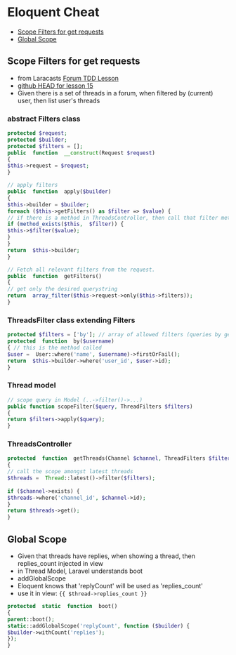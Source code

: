 # Eloquent Cheat
* [Scope Filters for get requests](#Scope-Filters-for-get-requests)
* [Global Scope](#global-scope)


## Scope Filters for get requests
* from Laracasts [Forum TDD Lesson](https://laracasts.com/series/lets-build-a-forum-with-laravel/episodes/15?autoplay=true)
* [github HEAD for lesson 15](https://github.com/laracasts/Lets-Build-a-Forum-in-Laravel/commit/3685b0f968927db371e48d7281b25ff751c120a3?diff=unified)
* Given there is a set of threads in a forum,  when filtered by (current) user,  then list user's threads
  
### abstract Filters class
```php
protected $request;
protected $builder;
protected $filters = [];
public  function  __construct(Request $request)
{
$this->request = $request;
}

// apply filters
public  function  apply($builder)
{
$this->builder = $builder;
foreach ($this->getFilters() as $filter => $value) {
// if there is a method in ThreadsController, then call that filter method
if (method_exists($this,  $filter)) {
$this->$filter($value);
}
}
return  $this->builder;
}

// Fetch all relevant filters from the request.
public  function  getFilters()
{
// get only the desired querystring
return  array_filter($this->request->only($this->filters));
}
```  
### ThreadsFilter class extending Filters

```php
protected $filters = ['by']; // array of allowed filters (queries by get method)
protected  function  by($username)
{ // this is the method called
$user =  User::where('name', $username)->firstOrFail();
return  $this->builder->where('user_id', $user->id);
}
```
### Thread model

```php
// scope query in Model (..->filter()->...)
public function scopeFilter($query, ThreadFilters $filters)
{
return $filters->apply($query);
}
```
### ThreadsController
```php
protected  function  getThreads(Channel $channel, ThreadFilters $filters)
{
// call the scope amongst latest threads
$threads =  Thread::latest()->filter($filters);
  
if ($channel->exists) {
$threads->where('channel_id', $channel->id);
}
return $threads->get();
}
```
## Global Scope
* Given that threads have replies, when showing a thread, then replies_count injected in view
* in Thread Model, Laravel understands boot 
* addGlobalScope
* Eloquent knows that 'replyCount' will be used as 'replies_count'
* use it in view: `{{ $thread->replies_count }}`

```php
protected  static  function  boot()
{
parent::boot();
static::addGlobalScope('replyCount', function ($builder) {
$builder->withCount('replies');
});
}
```
<!--stackedit_data:
eyJoaXN0b3J5IjpbMjExMjU2ODk1NiwtODU0MzI1NDQzLC0zOD
U0MTMwNzMsMTQ1ODM1MjExN119
-->